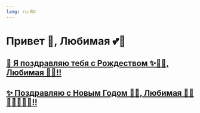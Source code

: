 ```yaml
---
lang: ru-RU
---
```

# Привет 👋, Любимая 💕👸

## [🎄 Я поздравляю тебя с Рождеством ✨🎅🌠, Любимая 💖👸‼️](MerryChristmas.md)

## [✨ Поздравляю с Новым Годом 🌠🎁, Любимая 💞👸 🥳🎄🎅🎉🐇‼️](HappyNewYear.md)
